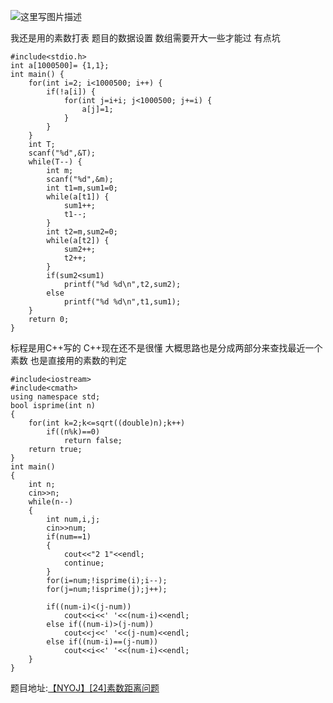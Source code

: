 ![这里写图片描述](http://img.blog.csdn.net/20160119214923853)

我还是用的素数打表
题目的数据设置
数组需要开大一些才能过
有点坑
```
#include<stdio.h>
int a[1000500]= {1,1};
int main() {
	for(int i=2; i<1000500; i++) {
		if(!a[i]) {
			for(int j=i+i; j<1000500; j+=i) {
				a[j]=1;
			}
		}
	}
	int T;
	scanf("%d",&T);
	while(T--) {
		int m;
		scanf("%d",&m);
		int t1=m,sum1=0;
		while(a[t1]) {
			sum1++;
			t1--;
		}
		int t2=m,sum2=0;
		while(a[t2]) {
			sum2++;
			t2++;
		}
		if(sum2<sum1)
			printf("%d %d\n",t2,sum2);
		else
			printf("%d %d\n",t1,sum1);
	}
	return 0;
}
```

标程是用C++写的
C++现在还不是很懂
大概思路也是分成两部分来查找最近一个素数
也是直接用的素数的判定
```
#include<iostream>
#include<cmath>
using namespace std;
bool isprime(int n)
{
	for(int k=2;k<=sqrt((double)n);k++)
		if((n%k)==0)
			return false;
	return true;
}
int main()
{
	int n;
	cin>>n;
	while(n--)
	{
		int num,i,j;		
		cin>>num;
		if(num==1)
		{
			cout<<"2 1"<<endl;
			continue;
		}
		for(i=num;!isprime(i);i--);	
		for(j=num;!isprime(j);j++);	
		
		if((num-i)<(j-num))
			cout<<i<<' '<<(num-i)<<endl;
		else if((num-i)>(j-num))
			cout<<j<<' '<<(j-num)<<endl;
		else if((num-i)==(j-num))
			cout<<i<<' '<<(num-i)<<endl;
	}
}        
```

题目地址:[【NYOJ】[24]素数距离问题](http://acm.nyist.net/JudgeOnline/problem.php?pid=24)